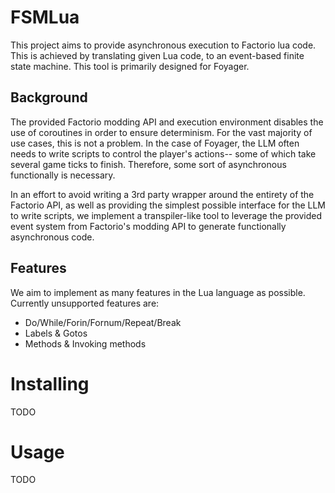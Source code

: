 # FSMLua

This project aims to provide asynchronous execution to Factorio lua code. This is achieved by translating given Lua code, to an event-based finite state machine. This tool is primarily designed for Foyager.

## Background

The provided Factorio modding API and execution environment disables the use of coroutines in order to ensure determinism. For the vast majority of use cases, this is not a problem. In the case of Foyager, the LLM often needs to write scripts to control the player's actions-- some of which take several game ticks to finish. Therefore, some sort of asynchronous functionally is necessary.

In an effort to avoid writing a 3rd party wrapper around the entirety of the Factorio API, as well as providing the simplest possible interface for the LLM to write scripts, we implement a transpiler-like tool to leverage the provided event system from Factorio's modding API to generate functionally asynchronous code.

## Features

We aim to implement as many features in the Lua language as possible. Currently unsupported features are:
- Do/While/Forin/Fornum/Repeat/Break
- Labels & Gotos
- Methods & Invoking methods

# Installing
TODO

# Usage
TODO

